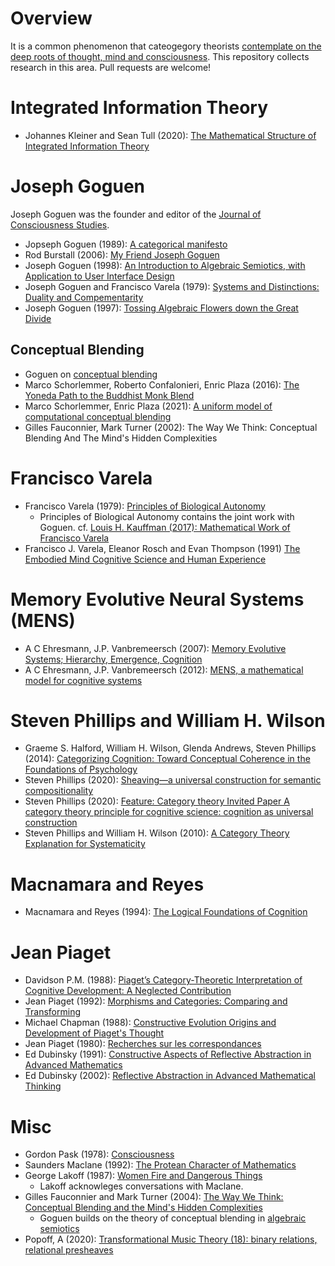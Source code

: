 # Overview

It is a common phenomenon that cateogegory theorists [contemplate on the deep roots of thought, mind and consciousness](https://twitter.com/_julesh_/status/1377543544815169539?s=20). This repository collects research in this area. Pull requests are welcome!

# Integrated Information Theory
 * Johannes Kleiner and Sean Tull (2020): [The Mathematical Structure of Integrated Information Theory](https://arxiv.org/pdf/2002.07655v1.pdf)
 
# Joseph Goguen

Joseph Goguen was the founder and editor of the [Journal of Consciousness Studies](https://www.imprint.co.uk/product/jcs/).

* Jopseph Goguen (1989): [A categorical manifesto](https://www.cs.ox.ac.uk/files/3395/PRG72.pdf)
* Rod Burstall (2006): [My Friend Joseph Goguen](https://www.springerprofessional.de/my-friend-joseph-goguen/1211994)
* Joseph Goguen (1998): [An Introduction to Algebraic Semiotics, with Application to User Interface Design](https://cseweb.ucsd.edu/~goguen/pps/as.pdf)
* Joseph Goguen and Francisco Varela (1979): [Systems and Distinctions: Duality and Compementarity](https://cepa.info/paper.cgi?id=2060&action=add)
* Joseph Goguen (1997): [Tossing Algebraic Flowers down the Great Divide](https://cseweb.ucsd.edu/~goguen/pps/tcs97.pdf)

## Conceptual Blending
* Goguen on [conceptual blending](https://cseweb.ucsd.edu/~goguen/papers/blend.html)
* Marco Schorlemmer, Roberto Confalonieri, Enric Plaza (2016): [The Yoneda Path to the Buddhist Monk Blend](https://www.coinvent.uni-osnabrueck.de/fileadmin/publications/caos_workshop_yoneda.pdf)
* Marco Schorlemmer, Enric Plaza (2021): [A uniform model of computational conceptual blending](https://www.sciencedirect.com/science/article/abs/pii/S1389041720300759)
* Gilles Fauconnier, Mark Turner (2002): The Way We Think: Conceptual Blending And The Mind's Hidden Complexities 

# Francisco Varela

* Francisco Varela (1979): [Principles of Biological Autonomy](https://books.google.de/books/about/Principles_of_Biological_Autonomy.html?id=kdyGQgAACAAJ&redir_esc=y) 
  *  Principles of Biological Autonomy contains the joint work with Goguen. cf. [Louis H. Kauffman (2017): Mathematical Work of Francisco Varela](https://constructivist.info/13/1/011.kauffman.pdf)
* Francisco J. Varela, Eleanor Rosch and Evan Thompson (1991) [The Embodied Mind Cognitive Science and Human Experience](https://mitpress.mit.edu/books/embodied-mind)
 
# Memory Evolutive Neural Systems (MENS)
* A C Ehresmann, J.P. Vanbremeersch (2007): [Memory Evolutive Systems; Hierarchy, Emergence, Cognition](https://www.amazon.com/Evolutive-Hierarchy-Emergence-Cognition-Multidisciplinarity/dp/0444522441)
* A C Ehresmann, J.P. Vanbremeersch (2012): [MENS, a mathematical model for cognitive systems](http://www.aslab.org/documents/journals/JMT/Vol0-No2/JMT_0_2-MEN-EHRESMANN.pdf)

# Steven Phillips and William H. Wilson
* Graeme S. Halford, William H. Wilson, Glenda Andrews, Steven Phillips (2014): [Categorizing Cognition: Toward Conceptual Coherence in the Foundations of Psychology](https://direct.mit.edu/books/book/3692/Categorizing-CognitionToward-Conceptual-Coherence)
* Steven Phillips (2020): [Sheaving—a universal construction for semantic compositionality](https://www.researchgate.net/publication/337969547_Sheaving-a_universal_construction_for_semantic_compositionality)
* Steven Phillips (2020): [Feature: Category theory Invited Paper A category theory principle for cognitive science: cognition as universal construction](https://www.researchgate.net/publication/344912898_Feature_Category_theory_Invited_Paper_A_category_theory_principle_for_cognitive_science_cognition_as_universal_construction)
* Steven Phillips and William H. Wilson (2010): [A Category Theory Explanation for Systematicity](https://www.researchgate.net/publication/215991249_A_Category_Theory_Explanation_for_Systematicity)

# Macnamara and Reyes
* Macnamara and Reyes (1994): [The Logical Foundations of Cognition](https://www.semanticscholar.org/paper/The-Logical-Foundations-of-Cognition-Macnamara-Reyes/34f369becf919104a23748ca8763104867cec220)

# Jean Piaget
* Davidson P.M. (1988): [Piaget’s Category-Theoretic Interpretation of Cognitive Development: A Neglected Contribution](https://www.karger.com/Article/Abstract/275811)
* Jean Piaget (1992): [Morphisms and Categories: Comparing and Transforming](https://www.schweitzer-online.de/buch/Piaget/Morphisms-Categories/9780805803006/A3890648/)
* Michael Chapman (1988): [Constructive Evolution Origins and Development of Piaget's Thought](https://www.cambridge.org/de/academic/subjects/psychology/developmental-psychology/constructive-evolution-origins-and-development-piagets-thought?format=PB&isbn=9780521367127)
* Jean Piaget (1980): [Recherches sur les correspondances](https://ulysse.univ-lorraine.fr/discovery/fulldisplay?docid=alma991000099029705596&context=L&vid=33UDL_INST:UDL&lang=fr&adaptor=Local%20Search%20Engine&tab=Everything&query=sub,exact,Enseignement%20secondaire%20--%20France%20--%20Second%20cycle%20--%20Classe%20de%20seconde,AND&mode=advanced)
* Ed Dubinsky (1991): [Constructive Aspects of Reflective Abstraction in Advanced Mathematics](https://link.springer.com/chapter/10.1007/978-1-4612-3178-3_9)
* Ed Dubinsky (2002): [Reflective Abstraction in Advanced Mathematical Thinking](https://link.springer.com/chapter/10.1007/0-306-47203-1_7)

# Misc
* Gordon Pask (1978): [Consciousness](https://www.tandfonline.com/doi/abs/10.1080/01969727908927608)
* Saunders Maclane (1992): [The Protean Character of Mathematics](https://www.degruyter.com/document/doi/10.1515/9783110870299.3/html)
* George Lakoff (1987): [Women Fire and Dangerous Things](https://georgelakoff.com/about/women-fire-and-dangerous-things/)
   * Lakoff acknowleges conversations with Maclane.
* Gilles Fauconnier and Mark Turner (2004): [The Way We Think:
Conceptual Blending and the Mind's Hidden Complexities](http://markturner.org/wwt.html) 
   * Goguen builds on the theory of conceptual blending in [algebraic semiotics](https://cseweb.ucsd.edu/~goguen/projs/semio.html#:~:text=Algebraic%20semiotics%20combines%20aspects%20of,metaphor%20generation%2C%20among%20other%20things.)
* Popoff, A (2020): [Transformational Music Theory (18): binary relations, relational presheaves](https://alpof.wordpress.com/2020/11/07/transformational-music-theory-18/)
